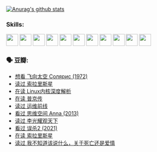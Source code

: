 
[![Anurag's github stats](https://github-readme-stats.vercel.app/api?username=w940853815)](https://github.com/anuraghazra/github-readme-stats)

### Skills:

<code><img height="32" src="https://cdn.jsdelivr.net/npm/simple-icons@v5/icons/python.svg"></code>
<code><img height="32" src="https://cdn.jsdelivr.net/npm/simple-icons@v5/icons/javascript.svg"></code>
<code><img height="32" src="https://cdn.jsdelivr.net/npm/simple-icons@v5/icons/django.svg"></code>
<code><img height="32" src="https://cdn.jsdelivr.net/npm/simple-icons@v5/icons/flask.svg"></code>
<code><img height="32" src="https://cdn.jsdelivr.net/npm/simple-icons@v5/icons/vuetify.svg"></code>
<code><img height="32" src="https://cdn.jsdelivr.net/npm/simple-icons@v5/icons/git.svg"></code>
<code><img height="32" src="https://cdn.jsdelivr.net/npm/simple-icons@v5/icons/docker.svg"></code>
<code><img height="32" src="https://cdn.jsdelivr.net/npm/simple-icons@v5/icons/postgresql.svg"></code>
<code><img height="32" src="https://cdn.jsdelivr.net/npm/simple-icons@v5/icons/elasticsearch.svg"></code>
<code><img height="32" src="https://cdn.jsdelivr.net/npm/simple-icons@v5/icons/macos.svg"></code>
<code><img height="32" src="https://cdn.jsdelivr.net/npm/simple-icons@v5/icons/linux.svg"></code>

### 🗣 豆瓣:

<!-- DOUBAN-ACTIVITIES:START -->
- [想看 飞向太空 Солярис‎ (1972)](https://www.douban.com/people/136069238/status/3792219567/?_i=46950517)
- [读过 索拉里斯星](https://www.douban.com/people/136069238/status/3792213928/?_i=46950517)
- [在读 Linux内核深度解析](https://www.douban.com/people/136069238/status/3790997133/?_i=46950517)
- [在读 普京传](https://www.douban.com/people/136069238/status/3786411478/?_i=46950517)
- [读过 运维前线](https://www.douban.com/people/136069238/status/3786410747/?_i=46950517)
- [看过 思维空间 Anna‎ (2013)](https://www.douban.com/people/136069238/status/3786092531/?_i=46950517)
- [读过 李光耀观天下](https://www.douban.com/people/136069238/status/3779830661/?_i=46950517)
- [看过 误杀2‎ (2021)](https://www.douban.com/people/136069238/status/3779360592/?_i=46950517)
- [在读 索拉里斯星](https://www.douban.com/people/136069238/status/3779002317/?_i=46950517)
- [读过 我不知道该说什么，关于死亡还是爱情](https://www.douban.com/people/136069238/status/3778409279/?_i=46950517)
<!-- DOUBAN-ACTIVITIES:END -->
<!--
**w940853815/w940853815** is a ✨ _special_ ✨ repository because its `README.md` (this file) appears on your GitHub profile.

Here are some ideas to get you started:

- 🔭 I’m currently working on ...
- 🌱 I’m currently learning ...
- 👯 I’m looking to collaborate on ...
- 🤔 I’m looking for help with ...
- 💬 Ask me about ...
- 📫 How to reach me: ...
- 😄 Pronouns: ...
- ⚡ Fun fact: ...
-->
